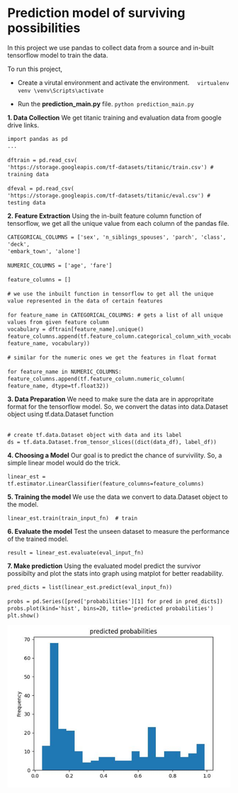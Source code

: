 # Prediction model of surviving possibilities

In this project we use pandas to collect data from a source and in-built tensorflow model to train the data.

To run this project,

- Create a virutal environment and activate the environment.
  `  virtualenv venv
\venv\Scripts\activate`

- Run the **prediction_main.py** file.
  `python prediction_main.py`

**1. Data Collection**
We get titanic training and evaluation data from google drive links.

```
import pandas as pd
...

dftrain = pd.read_csv(
'https://storage.googleapis.com/tf-datasets/titanic/train.csv') # training data

dfeval = pd.read_csv(
'https://storage.googleapis.com/tf-datasets/titanic/eval.csv') # testing data
```

**2. Feature Extraction**
Using the in-built feature column function of tensorflow, we get all the unique value from each column of the pandas file.

```
CATEGORICAL_COLUMNS = ['sex', 'n_siblings_spouses', 'parch', 'class', 'deck',
'embark_town', 'alone']

NUMERIC_COLUMNS = ['age', 'fare']

feature_columns = []

# we use the inbuilt function in tensorflow to get all the unique value represented in the data of certain features

for feature_name in CATEGORICAL_COLUMNS: # gets a list of all unique values from given feature column
vocabulary = dftrain[feature_name].unique()
feature_columns.append(tf.feature_column.categorical_column_with_vocabulary_list(
feature_name, vocabulary))

# similar for the numeric ones we get the features in float format

for feature_name in NUMERIC_COLUMNS:
feature_columns.append(tf.feature_column.numeric_column(
feature_name, dtype=tf.float32))
```

**3. Data Preparation**
We need to make sure the data are in appropritate format for the tensorflow model. So, we convert the datas into data.Dataset object using tf.data.Dataset function

```

# create tf.data.Dataset object with data and its label
ds = tf.data.Dataset.from_tensor_slices((dict(data_df), label_df))

```

**4. Choosing a Model**
Our goal is to predict the chance of survivility. So, a simple linear model would do the trick.

```
linear_est = tf.estimator.LinearClassifier(feature_columns=feature_columns)
```

**5. Training the model**
We use the data we convert to data.Dataset object to the model.

```
linear_est.train(train_input_fn)  # train
```

**6. Evaluate the model**
Test the unseen dataset to measure the performance of the trained model.

```
result = linear_est.evaluate(eval_input_fn)
```

**7. Make prediction**
Using the evaluated model predict the survivor possibilty and plot the stats into graph using matplot for better readability.

```
pred_dicts = list(linear_est.predict(eval_input_fn))

probs = pd.Series([pred['probabilities'][1] for pred in pred_dicts])
probs.plot(kind='hist', bins=20, title='predicted probabilities')
plt.show()
```

<p align="center">
  <img src="./screenshots/prediction.JPG" alt="prediction">
</p>

